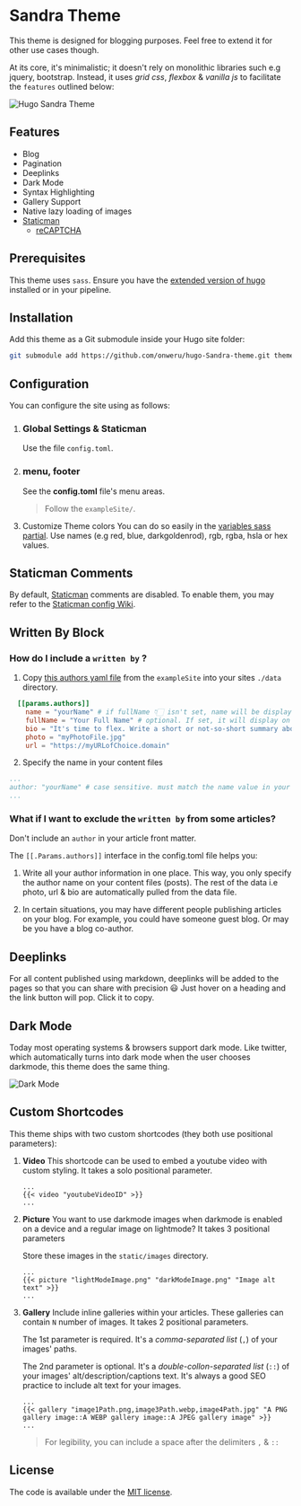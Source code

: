 # Sandra Theme

This theme is designed for blogging purposes. Feel free to extend it for other
use cases though.

At its core, it's minimalistic; it doesn't rely on monolithic libraries such e.g
jquery, bootstrap. Instead, it uses *grid css*, *flexbox* & *vanilla js* to
facilitate the `features` outlined below:

![Hugo Sandra Theme](https://github.com/qlrnpro/sandra/blob/master/images/screenshot.png)

## Features

* Blog
* Pagination
* Deeplinks
* Dark Mode
* Syntax Highlighting
* Gallery Support
* Native lazy loading of images
* [Staticman](#staticman-comments)
  * [reCAPTCHA](https://developers.google.com/recaptcha/docs/display)

## Prerequisites

This theme uses `sass`. Ensure you have the [extended version of hugo](https://github.com/gohugoio/hugo/releases) installed or in your pipeline.

## Installation

Add this theme as a Git submodule inside your Hugo site folder:

```bash
git submodule add https://github.com/onweru/hugo-Sandra-theme.git themes/hugo-Sandra-theme
```

## Configuration

You can configure the site using as follows:

1. ### Global Settings & Staticman

    Use the file `config.toml`.
2. ### menu, footer

    See the **config.toml** file's menu areas.

    > Follow the `exampleSite/`.
3. Customize Theme colors
    You can do so easily in the [variables sass partial](https://github.com/qlrnpro/sandra/blob/e5af8a1414cd8e1ec5a0817f8e5eb8c8c98e2676/assets/sass/_variables.sass#L13-L21). Use names (e.g red, blue, darkgoldenrod), rgb, rgba, hsla or hex values.

## Staticman Comments

By default, [Staticman](https://staticman.net) comments are disabled.
To enable them, you may refer to the
[Staticman config Wiki](https://github.com/qlrnpro/sandra/wiki/staticman-config).

## Written By Block

### How do I include a `written by` ?

  1. Copy [this authors yaml file](https://github.com/qlrnpro/sandra/blob/master/exampleSite/data/authors.yml) from the `exampleSite` into your sites `./data` directory.

  ```toml
    [[params.authors]]
      name = "yourName" # if fullName 👇🏻 isn't set, name will be displayed on author card
      fullName = "Your Full Name" # optional. If set, it will display on author card
      bio = "It's time to flex. Write a short or not-so-short summary about yourself."
      photo = "myPhotoFile.jpg"
      url = "https://myURLofChoice.domain"
  ```

  2. Specify the name in your content files

  ```yaml
  ...
  author: "yourName" # case sensitive. must match the name value in your saved data 
  ...
  ```
### What if I want to exclude the `written by` from some articles?

Don't include an `author` in your article front matter.

The `[[.Params.authors]]` interface in the config.toml file helps you:

  1. Write all your author information in one place. This way, you only specify the author name on your content files (posts). The rest of the data i.e photo, url & bio are automatically pulled from the data file.

  2. In certain situations, you may have different people publishing articles on your blog. For example, you could have someone guest blog. Or may be you have a blog co-author.


## Deeplinks

For all content published using markdown, deeplinks will be added to the pages
so that you can share with precision :smiley: Just   hover on a heading and the
link button will pop. Click it to copy.

## Dark Mode

Today most operating systems & browsers support dark mode. Like twitter, which
automatically turns into dark mode when the user chooses darkmode, this theme
does the same thing.

![Dark Mode](https://github.com/qlrnpro/sandra/blob/master/images/darkmode.jpg)

## Custom Shortcodes

This theme ships with two custom shortcodes (they both use positional parameters):

1. __Video__
    This shortcode can be used to embed a youtube video with custom styling. It takes a solo positional parameter.

    ```
    ...
    {{< video "youtubeVideoID" >}}
    ...
    ```

2. __Picture__
    You want to use darkmode images when darkmode is enabled on a device and a regular image on lightmode? It takes 3 positional parameters

    Store these images in the `static/images` directory.

    ```
    ...
    {{< picture "lightModeImage.png" "darkModeImage.png" "Image alt text" >}}
    ...
    ```

3. __Gallery__
    Include inline galleries within your articles. These galleries can contain `N` number of images. It takes 2 positional parameters.

    The 1st parameter is required. It's a _comma-separated list_ (`,`) of your images' paths.

    The 2nd parameter is optional. It's a _double-collon-separated list_ (`::`) of your images' alt/description/captions text. It's always a good SEO practice to include alt text for your images.

    ```
    ...
    {{< gallery "image1Path.png,image3Path.webp,image4Path.jpg" "A PNG gallery image::A WEBP gallery image::A JPEG gallery image" >}}
    ...
    ```

    > For legibility, you can include a space after the delimiters `,` & `::`

## License

The code is available under the
[MIT license](https://github.com/qlrnpro/sandra/blob/master/LICENSE.md).
